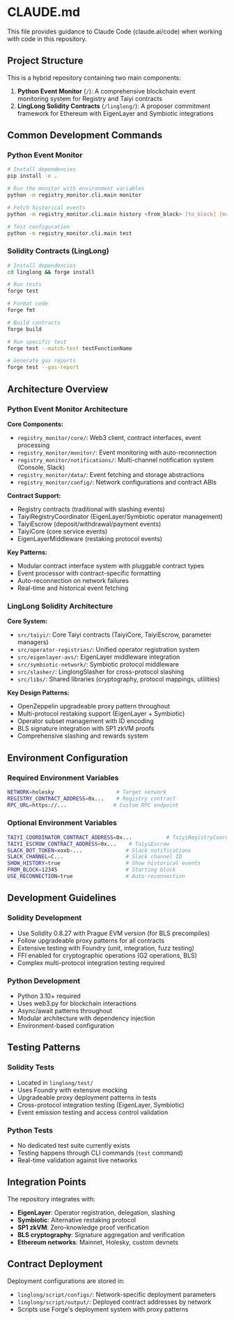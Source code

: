 # CLAUDE.md

This file provides guidance to Claude Code (claude.ai/code) when working with code in this repository.

## Project Structure

This is a hybrid repository containing two main components:

1. **Python Event Monitor** (`/`): A comprehensive blockchain event monitoring system for Registry and Taiyi contracts
2. **LingLong Solidity Contracts** (`/linglong/`): A proposer commitment framework for Ethereum with EigenLayer and Symbiotic integrations

## Common Development Commands

### Python Event Monitor
```bash
# Install dependencies
pip install -e .

# Run the monitor with environment variables
python -m registry_monitor.cli.main monitor

# Fetch historical events
python -m registry_monitor.cli.main history <from_block> [to_block] [max_events]

# Test configuration
python -m registry_monitor.cli.main test
```

### Solidity Contracts (LingLong)
```bash
# Install dependencies
cd linglong && forge install

# Run tests
forge test

# Format code
forge fmt

# Build contracts
forge build

# Run specific test
forge test --match-test testFunctionName

# Generate gas reports
forge test --gas-report
```

## Architecture Overview

### Python Event Monitor Architecture

**Core Components:**
- `registry_monitor/core/`: Web3 client, contract interfaces, event processing
- `registry_monitor/monitor/`: Event monitoring with auto-reconnection
- `registry_monitor/notifications/`: Multi-channel notification system (Console, Slack)
- `registry_monitor/data/`: Event fetching and storage abstractions
- `registry_monitor/config/`: Network configurations and contract ABIs

**Contract Support:**
- Registry contracts (traditional with slashing events)
- TaiyiRegistryCoordinator (EigenLayer/Symbiotic operator management)
- TaiyiEscrow (deposit/withdrawal/payment events)
- TaiyiCore (core service events)
- EigenLayerMiddleware (restaking protocol events)

**Key Patterns:**
- Modular contract interface system with pluggable contract types
- Event processor with contract-specific formatting
- Auto-reconnection on network failures
- Real-time and historical event fetching

### LingLong Solidity Architecture

**Core System:**
- `src/taiyi/`: Core Taiyi contracts (TaiyiCore, TaiyiEscrow, parameter managers)
- `src/operator-registries/`: Unified operator registration system
- `src/eigenlayer-avs/`: EigenLayer middleware integration
- `src/symbiotic-network/`: Symbiotic protocol middleware
- `src/slasher/`: LinglongSlasher for cross-protocol slashing
- `src/libs/`: Shared libraries (cryptography, protocol mappings, utilities)

**Key Design Patterns:**
- OpenZeppelin upgradeable proxy pattern throughout
- Multi-protocol restaking support (EigenLayer + Symbiotic)
- Operator subset management with ID encoding
- BLS signature integration with SP1 zkVM proofs
- Comprehensive slashing and rewards system

## Environment Configuration

### Required Environment Variables
```bash
NETWORK=holesky                    # Target network
REGISTRY_CONTRACT_ADDRESS=0x...    # Registry contract
RPC_URL=https://...               # Custom RPC endpoint
```

### Optional Environment Variables
```bash
TAIYI_COORDINATOR_CONTRACT_ADDRESS=0x...           # TaiyiRegistryCoordinator
TAIYI_ESCROW_CONTRACT_ADDRESS=0x...    # TaiyiEscrow
SLACK_BOT_TOKEN=xoxb-...              # Slack notifications
SLACK_CHANNEL=C...                    # Slack channel ID
SHOW_HISTORY=true                     # Show historical events
FROM_BLOCK=12345                      # Starting block
USE_RECONNECTION=true                 # Auto-reconnection
```

## Development Guidelines

### Solidity Development
- Use Solidity 0.8.27 with Prague EVM version (for BLS precompiles)
- Follow upgradeable proxy patterns for all contracts
- Extensive testing with Foundry (unit, integration, fuzz testing)
- FFI enabled for cryptographic operations (G2 operations, BLS)
- Complex multi-protocol integration testing required

### Python Development
- Python 3.10+ required
- Uses web3.py for blockchain interactions
- Async/await patterns throughout
- Modular architecture with dependency injection
- Environment-based configuration

## Testing Patterns

### Solidity Tests
- Located in `linglong/test/`
- Uses Foundry with extensive mocking
- Upgradeable proxy deployment patterns in tests
- Cross-protocol integration testing (EigenLayer, Symbiotic)
- Event emission testing and access control validation

### Python Tests
- No dedicated test suite currently exists
- Testing happens through CLI commands (`test` command)
- Real-time validation against live networks

## Integration Points

The repository integrates with:
- **EigenLayer**: Operator registration, delegation, slashing
- **Symbiotic**: Alternative restaking protocol
- **SP1 zkVM**: Zero-knowledge proof verification
- **BLS cryptography**: Signature aggregation and verification
- **Ethereum networks**: Mainnet, Holesky, custom devnets

## Contract Deployment

Deployment configurations are stored in:
- `linglong/script/configs/`: Network-specific deployment parameters
- `linglong/script/output/`: Deployed contract addresses by network
- Scripts use Forge's deployment system with proxy patterns